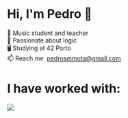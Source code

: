 # Hi, I'm Pedro 👋

🎸 Music student and teacher<br>
🧩 Passionate about logic<br>
🖥️ Studying at 42 Porto<br>
📫 Reach me: pedrosmmota@gmail.com

# I have worked with:
<p align="left">
  <a href="https://skillicons.dev">
    <img src="https://skillicons.dev/icons?i=c,cpp,github,bash,linux,vim,vscode,markdown,atom,ableton" />
  </a>
</p>

